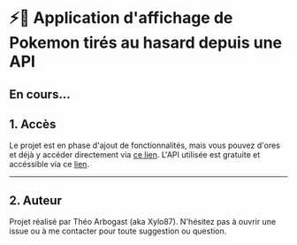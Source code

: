 # ⚡🐛 Application d'affichage de Pokemon tirés au hasard depuis une API

## En cours...

## 1. Accès
Le projet est en phase d'ajout de fonctionnalités, mais vous pouvez d'ores et déjà y accéder directement via [ce lien](https://xylo87.github.io/API_Pokemon/).
L'API utilisée est gratuite et accéssible via ce [lien](https://pokeapi.co/).

---

## 2. Auteur
Projet réalisé par Théo Arbogast (aka Xylo87).
N'hésitez pas à ouvrir une issue ou à me contacter pour toute suggestion ou question.
